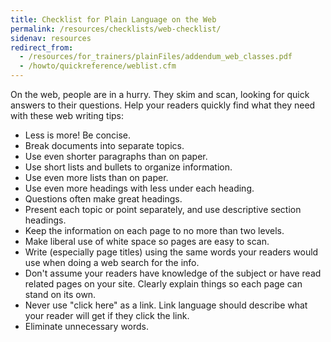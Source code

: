 ```yaml
---
title: Checklist for Plain Language on the Web
permalink: /resources/checklists/web-checklist/
sidenav: resources
redirect_from:
  - /resources/for_trainers/plainFiles/addendum_web_classes.pdf
  - /howto/quickreference/weblist.cfm
---
```


On the web, people are in a hurry. They skim and scan, looking for quick answers to their questions. Help your readers quickly find what they need with these web writing tips:

- Less is more! Be concise.
- Break documents into separate topics.
- Use even shorter paragraphs than on paper.
- Use short lists and bullets to organize information.
- Use even more lists than on paper.
- Use even more headings with less under each heading.
- Questions often make great headings.
- Present each topic or point separately, and use descriptive section headings.
- Keep the information on each page to no more than two levels.
- Make liberal use of white space so pages are easy to scan.
- Write (especially page titles) using the same words your readers would use when doing a web search for the info.
- Don't assume your readers have knowledge of the subject or have read related pages on your site. Clearly explain things so each page can stand on its own.
- Never use "click here" as a link. Link language should describe what your reader will get if they click the link.
- Eliminate unnecessary words.
